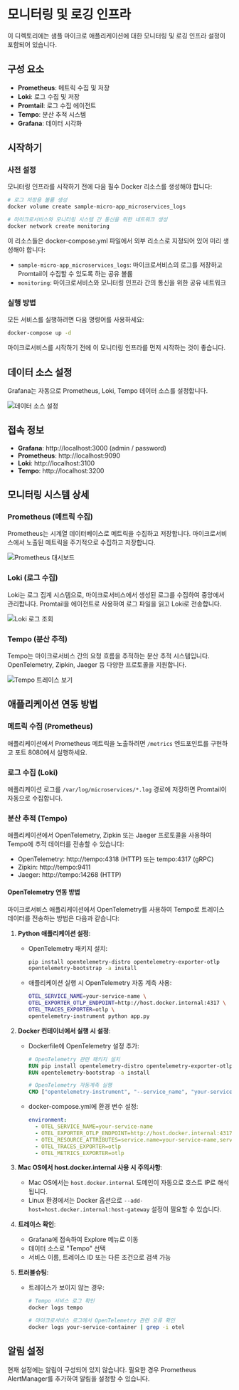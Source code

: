 # 모니터링 및 로깅 인프라

이 디렉토리에는 샘플 마이크로 애플리케이션에 대한 모니터링 및 로깅 인프라 설정이 포함되어 있습니다.

## 구성 요소

- **Prometheus**: 메트릭 수집 및 저장
- **Loki**: 로그 수집 및 저장
- **Promtail**: 로그 수집 에이전트
- **Tempo**: 분산 추적 시스템
- **Grafana**: 데이터 시각화

## 시작하기

### 사전 설정

모니터링 인프라를 시작하기 전에 다음 필수 Docker 리소스를 생성해야 합니다:

```bash
# 로그 저장용 볼륨 생성
docker volume create sample-micro-app_microservices_logs

# 마이크로서비스와 모니터링 시스템 간 통신을 위한 네트워크 생성
docker network create monitoring
```

이 리소스들은 docker-compose.yml 파일에서 외부 리소스로 지정되어 있어 미리 생성해야 합니다:
- `sample-micro-app_microservices_logs`: 마이크로서비스의 로그를 저장하고 Promtail이 수집할 수 있도록 하는 공유 볼륨
- `monitoring`: 마이크로서비스와 모니터링 인프라 간의 통신을 위한 공유 네트워크

### 실행 방법

모든 서비스를 실행하려면 다음 명령어를 사용하세요:

```bash
docker-compose up -d
```

마이크로서비스를 시작하기 전에 이 모니터링 인프라를 먼저 시작하는 것이 좋습니다.

## 데이터 소스 설정

Grafana는 자동으로 Prometheus, Loki, Tempo 데이터 소스를 설정합니다.

![데이터 소스 설정](./images/datasource.png)

## 접속 정보

- **Grafana**: http://localhost:3000 (admin / password)
- **Prometheus**: http://localhost:9090
- **Loki**: http://localhost:3100
- **Tempo**: http://localhost:3200

## 모니터링 시스템 상세

### Prometheus (메트릭 수집)

Prometheus는 시계열 데이터베이스로 메트릭을 수집하고 저장합니다. 마이크로서비스에서 노출된 메트릭을 주기적으로 수집하고 저장합니다.

![Prometheus 대시보드](./images/prometheus.png)

### Loki (로그 수집)

Loki는 로그 집계 시스템으로, 마이크로서비스에서 생성된 로그를 수집하여 중앙에서 관리합니다. Promtail을 에이전트로 사용하여 로그 파일을 읽고 Loki로 전송합니다.

![Loki 로그 조회](./images/loki.png)

### Tempo (분산 추적)

Tempo는 마이크로서비스 간의 요청 흐름을 추적하는 분산 추적 시스템입니다. OpenTelemetry, Zipkin, Jaeger 등 다양한 프로토콜을 지원합니다.

![Tempo 트레이스 보기](./images/tempo.png)

## 애플리케이션 연동 방법

### 메트릭 수집 (Prometheus)

애플리케이션에서 Prometheus 메트릭을 노출하려면 `/metrics` 엔드포인트를 구현하고 포트 8080에서 실행하세요.

### 로그 수집 (Loki)

애플리케이션 로그를 `/var/log/microservices/*.log` 경로에 저장하면 Promtail이 자동으로 수집합니다.

### 분산 추적 (Tempo)

애플리케이션에서 OpenTelemetry, Zipkin 또는 Jaeger 프로토콜을 사용하여 Tempo에 추적 데이터를 전송할 수 있습니다:

- OpenTelemetry: http://tempo:4318 (HTTP) 또는 tempo:4317 (gRPC)
- Zipkin: http://tempo:9411
- Jaeger: http://tempo:14268 (HTTP)

#### OpenTelemetry 연동 방법

마이크로서비스 애플리케이션에서 OpenTelemetry를 사용하여 Tempo로 트레이스 데이터를 전송하는 방법은 다음과 같습니다:

1. **Python 애플리케이션 설정**:
   - OpenTelemetry 패키지 설치:
     ```bash
     pip install opentelemetry-distro opentelemetry-exporter-otlp
     opentelemetry-bootstrap -a install
     ```
   
   - 애플리케이션 실행 시 OpenTelemetry 자동 계측 사용:
     ```bash
     OTEL_SERVICE_NAME=your-service-name \
     OTEL_EXPORTER_OTLP_ENDPOINT=http://host.docker.internal:4317 \
     OTEL_TRACES_EXPORTER=otlp \
     opentelemetry-instrument python app.py
     ```

2. **Docker 컨테이너에서 실행 시 설정**:
   - Dockerfile에 OpenTelemetry 설정 추가:
     ```dockerfile
     # OpenTelemetry 관련 패키지 설치
     RUN pip install opentelemetry-distro opentelemetry-exporter-otlp
     RUN opentelemetry-bootstrap -a install

     # OpenTelemetry 자동계측 실행
     CMD ["opentelemetry-instrument", "--service_name", "your-service-name", "명령어"]
     ```
   
   - docker-compose.yml에 환경 변수 설정:
     ```yaml
     environment:
       - OTEL_SERVICE_NAME=your-service-name
       - OTEL_EXPORTER_OTLP_ENDPOINT=http://host.docker.internal:4317
       - OTEL_RESOURCE_ATTRIBUTES=service.name=your-service-name,service.namespace=your-namespace
       - OTEL_TRACES_EXPORTER=otlp
       - OTEL_METRICS_EXPORTER=otlp
     ```

3. **Mac OS에서 host.docker.internal 사용 시 주의사항**:
   - Mac OS에서는 `host.docker.internal` 도메인이 자동으로 호스트 IP로 해석됩니다.
   - Linux 환경에서는 Docker 옵션으로 `--add-host=host.docker.internal:host-gateway` 설정이 필요할 수 있습니다.

4. **트레이스 확인**:
   - Grafana에 접속하여 Explore 메뉴로 이동
   - 데이터 소스로 "Tempo" 선택
   - 서비스 이름, 트레이스 ID 또는 다른 조건으로 검색 가능

5. **트러블슈팅**:
   - 트레이스가 보이지 않는 경우:
     ```bash
     # Tempo 서비스 로그 확인
     docker logs tempo
     
     # 마이크로서비스 로그에서 OpenTelemetry 관련 오류 확인
     docker logs your-service-container | grep -i otel
     ```

## 알림 설정

현재 설정에는 알림이 구성되어 있지 않습니다. 필요한 경우 Prometheus AlertManager를 추가하여 알림을 설정할 수 있습니다. 